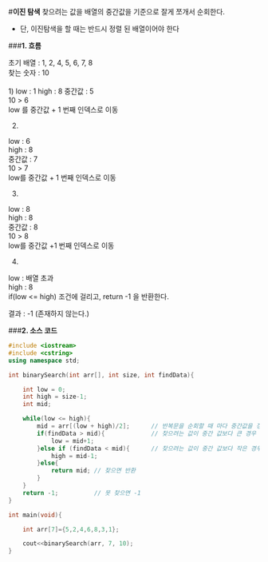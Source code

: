 #**이진 탐색**
찾으려는 값을 배열의 중간값을 기준으로 잘게 쪼개서 순회한다.</br>
* 단, 이진탐색을 할 때는 반드시 정렬 된 배열이어야 한다</br>

###**1. 흐름**

초기 배열 : 1, 2, 4, 5, 6, 7, 8</br>
찾는 숫자 : 10</br>
</br>
1)
low : 1
high : 8
중간값 : 5</br>
10 > 6</br>
low 를 중간값 + 1 번째 인덱스로 이동</br>

2)
low : 6</br>
high : 8</br>
중간값 : 7</br>
10 > 7</br>
low를 중간값 + 1 번째 인덱스로 이동</br>

3)
low : 8</br>
high : 8</br>
중간값 : 8</br>
10 > 8</br>
low를 중간값 +1 번째 인덱스로 이동</br>

4)
low : 배열 초과</br>
high : 8</br>
if(low <= high) 조건에 걸리고, return -1 을 반환한다.</br>

결과 : -1 (존재하지 않는다.)</br>

###**2. 소스 코드**
```cpp
#include <iostream>
#include <cstring>
using namespace std;

int binarySearch(int arr[], int size, int findData){

    int low = 0;
    int high = size-1;
    int mid;

    while(low <= high){
        mid = arr[(low + high)/2];      // 반복문을 순회할 때 마다 중간값을 갱신한다.
        if(findData > mid){             // 찾으려는 값이 중간 값보다 큰 경우
            low = mid+1;
        }else if (findData < mid){      // 찾으려는 값이 중간 값보다 작은 경우
            high = mid-1;
        }else{
            return mid; // 찾으면 반환
        }
    }
    return -1;          // 못 찾으면 -1
}

int main(void){

    int arr[7]={5,2,4,6,8,3,1};

    cout<<binarySearch(arr, 7, 10);
}

```
